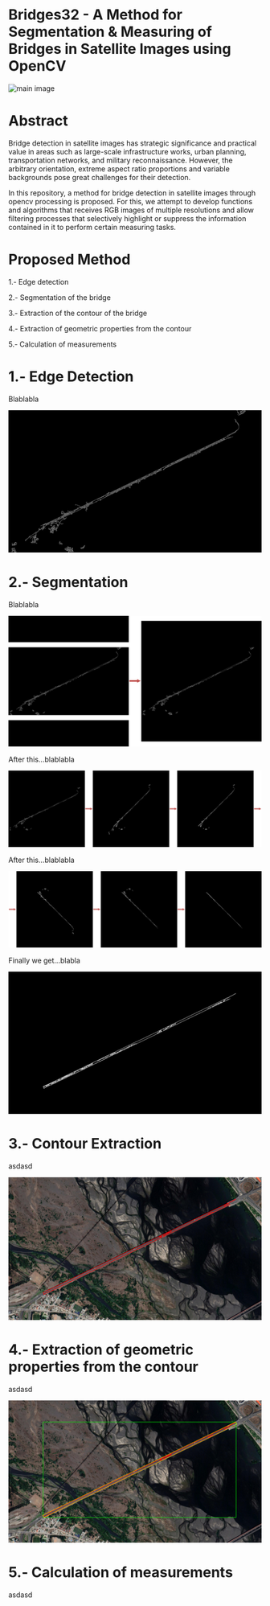 # Bridges32 - A Method for Segmentation & Measuring of Bridges in Satellite Images using OpenCV

![main image](readme_images/001.png)

# Abstract

Bridge detection in satellite images has strategic significance and practical value in areas such as large-scale infrastructure works, urban planning, transportation networks, and military reconnaissance. However, the arbitrary orientation, extreme aspect ratio proportions and variable backgrounds pose great challenges for their detection.

In this repository, a method for bridge detection in satellite images through opencv processing is proposed. For this, we attempt to develop functions and algorithms that receives RGB images of multiple resolutions and allow filtering processes that selectively highlight or suppress the information contained in it to perform certain measuring tasks. 

# Proposed Method

1.- Edge detection

2.- Segmentation of the bridge

3.- Extraction of the contour of the bridge

4.- Extraction of geometric properties from the contour

5.- Calculation of measurements

# 1.- Edge Detection

Blablabla

![image](readme_images/002.png)

# 2.- Segmentation

Blablabla

![image](readme_images/003.png)

After this...blablabla

![image](readme_images/004.png)

After this...blablabla

![image](readme_images/005.png)

Finally we get...blabla

![image](readme_images/006.png)

# 3.- Contour Extraction

asdasd

![image](readme_images/007.png)

# 4.- Extraction of geometric properties from the contour

asdasd

![image](readme_images/008.png)

# 5.- Calculation of measurements

asdasd
